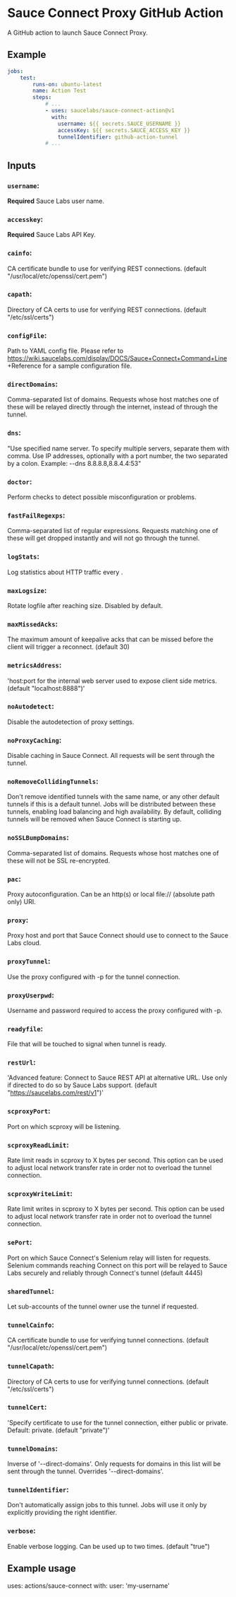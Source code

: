 Sauce Connect Proxy GitHub Action
=================================

A GitHub action to launch Sauce Connect Proxy.

## Example

```yaml
jobs:
    test:
        runs-on: ubuntu-latest
        name: Action Test
        steps:
            # ...
            - uses: saucelabs/sauce-connect-action@v1
              with:
                username: ${{ secrets.SAUCE_USERNAME }}
                accessKey: ${{ secrets.SAUCE_ACCESS_KEY }}
                tunnelIdentifier: github-action-tunnel
            # ...
```

## Inputs

### `username`:
**Required** Sauce Labs user name.

### `accesskey`:
**Required** Sauce Labs API Key.

### `cainfo`:
CA certificate bundle to use for verifying REST connections. (default "/usr/local/etc/openssl/cert.pem")

### `capath`:
Directory of CA certs to use for verifying REST connections. (default "/etc/ssl/certs")

### `configFile`:
Path to YAML config file. Please refer to https://wiki.saucelabs.com/display/DOCS/Sauce+Connect+Command+Line +Reference for a sample configuration file.

### `directDomains`:
Comma-separated list of domains. Requests whose host matches one of these will be relayed directly through the  internet, instead of through the tunnel.

### `dns`:
"Use specified name server. To specify multiple servers, separate them with comma. Use IP addresses, optionally  with a port number, the two separated by a colon. Example: --dns 8.8.8.8,8.8.4.4:53"

### `doctor`:
Perform checks to detect possible misconfiguration or problems.

### `fastFailRegexps`:
Comma-separated list of regular expressions. Requests matching one of these will get dropped instantly and will  not go through the tunnel.

### `logStats`:
Log statistics about HTTP traffic every <seconds>.

### `maxLogsize`:
Rotate logfile after reaching <bytes> size. Disabled by default.

### `maxMissedAcks`:
The maximum amount of keepalive acks that can be missed before the client will trigger a reconnect. (default 30)

### `metricsAddress`:
'host:port for the internal web server used to expose client side metrics. (default "localhost:8888")'

### `noAutodetect`:
Disable the autodetection of proxy settings.

### `noProxyCaching`:
Disable caching in Sauce Connect. All requests will be sent through the tunnel.

### `noRemoveCollidingTunnels`:
Don't remove identified tunnels with the same name, or any other default tunnels if this is a default tunnel. Jobs will be distributed between these tunnels, enabling load balancing and high availability. By default, colliding tunnels will be removed when Sauce Connect is starting up.

### `noSSLBumpDomains`:
Comma-separated list of domains. Requests whose host matches one of these will not be SSL re-encrypted.

### `pac`:
Proxy autoconfiguration. Can be an http(s) or local file:// (absolute path only) URI.

### `proxy`:
Proxy host and port that Sauce Connect should use to connect to the Sauce Labs cloud.

### `proxyTunnel`:
Use the proxy configured with -p for the tunnel connection.

### `proxyUserpwd`:
Username and password required to access the proxy configured with -p.

### `readyfile`:
File that will be touched to signal when tunnel is ready.

### `restUrl`:
'Advanced feature: Connect to Sauce REST API at alternative URL. Use only if directed to do so by Sauce Labs  support. (default "https://saucelabs.com/rest/v1")'

### `scproxyPort`:
Port on which scproxy will be listening.

### `scproxyReadLimit`:
Rate limit reads in scproxy to X bytes per second. This option can be used to adjust local network transfer rate in order not to overload the tunnel connection.

### `scproxyWriteLimit`:
Rate limit writes in scproxy to X bytes per second. This option can be used to adjust local network transfer rate in order not to overload the tunnel connection.

### `sePort`:
Port on which Sauce Connect's Selenium relay will listen for requests. Selenium commands reaching Connect on this port will be relayed to Sauce Labs securely and reliably through Connect's tunnel (default 4445)

### `sharedTunnel`:
Let sub-accounts of the tunnel owner use the tunnel if requested.

### `tunnelCainfo`:
CA certificate bundle to use for verifying tunnel connections. (default "/usr/local/etc/openssl/cert.pem")

### `tunnelCapath`:
Directory of CA certs to use for verifying tunnel connections. (default "/etc/ssl/certs")

### `tunnelCert`:
'Specify certificate to use for the tunnel connection, either public or private. Default: private. (default "private")'

### `tunnelDomains`:
Inverse of '--direct-domains'. Only requests for domains in this list will be sent through the tunnel. Overrides '--direct-domains'.

### `tunnelIdentifier`:
Don't automatically assign jobs to this tunnel. Jobs will use it only by explicitly providing the right identifier.

### `verbose`:
Enable verbose logging. Can be used up to two times. (default "true")

## Example usage

uses: actions/sauce-connect
with:
  user: 'my-username'
